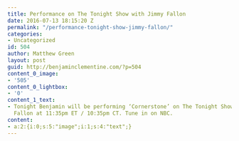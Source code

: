 ```yaml
---
title: Performance on The Tonight Show with Jimmy Fallon
date: 2016-07-13 18:15:20 Z
permalink: "/performance-tonight-show-jimmy-fallon/"
categories:
- Uncategorized
id: 504
author: Matthew Green
layout: post
guid: http://benjaminclementine.com/?p=504
content_0_image:
- '505'
content_0_lightbox:
- '0'
content_1_text:
- Tonight Benjamin will be performing ‘Cornerstone’ on The Tonight Show starring Jimmy
  Fallon at 11:35pm ET / 10:35pm CT. Tune in on NBC.
content:
- a:2:{i:0;s:5:"image";i:1;s:4:"text";}
---
```


